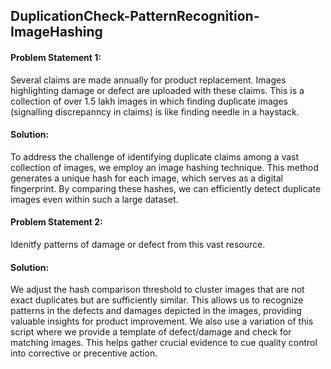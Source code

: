 ## DuplicationCheck-PatternRecognition-ImageHashing
#### Problem Statement 1: 
Several claims are made annually for product replacement. Images highlighting damage or defect are uploaded with these claims. This is a collection of over 1.5 lakh images in which finding duplicate images (signalling discrepanncy in claims) is like finding needle in a haystack.

#### Solution: 
To address the challenge of identifying duplicate claims among a vast collection of images, we employ an image hashing technique. This method generates a unique hash for each image, which serves as a digital fingerprint. By comparing these hashes, we can efficiently detect duplicate images even within such a large dataset.

#### Problem Statement 2: 
Idenitfy patterns of damage or defect from this vast resource.

#### Solution:
We adjust the hash comparison threshold to cluster images that are not exact duplicates but are sufficiently similar. This allows us to recognize patterns in the defects and damages depicted in the images, providing valuable insights for product improvement.
We also use a variation of this script where we provide a template of defect/damage and check for matching images. This helps gather crucial evidence to cue quality control into corrective or precentive action.

